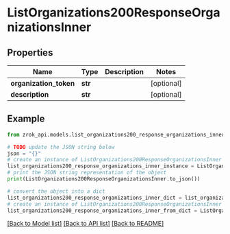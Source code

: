 # ListOrganizations200ResponseOrganizationsInner


## Properties

Name | Type | Description | Notes
------------ | ------------- | ------------- | -------------
**organization_token** | **str** |  | [optional] 
**description** | **str** |  | [optional] 

## Example

```python
from zrok_api.models.list_organizations200_response_organizations_inner import ListOrganizations200ResponseOrganizationsInner

# TODO update the JSON string below
json = "{}"
# create an instance of ListOrganizations200ResponseOrganizationsInner from a JSON string
list_organizations200_response_organizations_inner_instance = ListOrganizations200ResponseOrganizationsInner.from_json(json)
# print the JSON string representation of the object
print(ListOrganizations200ResponseOrganizationsInner.to_json())

# convert the object into a dict
list_organizations200_response_organizations_inner_dict = list_organizations200_response_organizations_inner_instance.to_dict()
# create an instance of ListOrganizations200ResponseOrganizationsInner from a dict
list_organizations200_response_organizations_inner_from_dict = ListOrganizations200ResponseOrganizationsInner.from_dict(list_organizations200_response_organizations_inner_dict)
```
[[Back to Model list]](../README.md#documentation-for-models) [[Back to API list]](../README.md#documentation-for-api-endpoints) [[Back to README]](../README.md)


